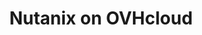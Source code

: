 ---
title: 'Nutanix on OVHcloud'
slug: nutanix
excerpt: 'Découvrez comment utiliser votre cluster Nutanix'
sections: "Premiers pas, Réseau et sécurité, Utilisation avancée, Sauvegardes, Upgrade, Diagnostic, RACI, Plan de Reprise d'Activité"
order: 03
---